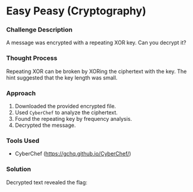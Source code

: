 # Easy Peasy (Cryptography)

### Challenge Description
A message was encrypted with a repeating XOR key. Can you decrypt it?

### Thought Process
Repeating XOR can be broken by XORing the ciphertext with the key. The hint suggested that the key length was small.

### Approach
1. Downloaded the provided encrypted file.
2. Used `CyberChef` to analyze the ciphertext.
3. Found the repeating key by frequency analysis.
4. Decrypted the message.

### Tools Used
- CyberChef (https://gchq.github.io/CyberChef/)

### Solution
Decrypted text revealed the flag:

